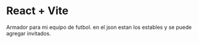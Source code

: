 # React + Vite

Armador para mi equipo de futbol. en el json estan los estables y se puede agregar invitados. 